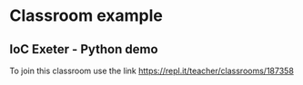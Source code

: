# Classroom example

## IoC Exeter - Python demo

To join this classroom use the link <https://repl.it/teacher/classrooms/187358>

